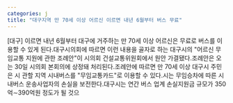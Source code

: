 ```yaml
---
categories: j
title: "대구지역 만 70세 이상 어르신 이르면 내년 6월부터 버스 무료"
---
```

[대구] 이르면 내년 6월부터 대구에 거주하는 만 70세 이상 어르신은 무료로 버스를 이용할 수 있게 된다.대구시의회에 따르면 이런 내용을 골자로 하는 대구시의 "어르신 무임교통 지원에 관한 조례안"이 시의회 건설교통위원회에서 원안 가결됐다.조례안은 오는 30일 시의회 본회의에 상정돼 처리된다.조례안에 따르면 만 70세 이상 대구시 주민은 시 관할 지역 시내버스를 "무임교통카드"로 이용할 수 있다.시는 무임승차에 따른 시내버스 운송사업자의 손실을 보전한다.대구시는 연간 버스 업계 손실지원금 규모가 350억∼390억원 정도가 될 것으